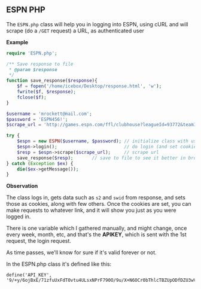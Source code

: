 ESPN PHP
----

The `ESPN.php` class will help you in logging into ESPN, using cURL and will scrape (do a `/GET` request) a URL, as authenticated user

**Example**

``` php
require 'ESPN.php';

/** Save response to file
 * @param $response
 */
function save_response($response){
    $f = fopen('/home/icebox/Desktop/response.html', 'w');
    fwrite($f, $response);
    fclose($f);
}

$username = 'mrockett@mail.com';
$password = 'ESPN456!';
$scrape_url = 'http://games.espn.com/ffl/clubhouse?leagueId=93772&teamId=1&seasonId=2018';

try {
    $espn = new ESPN($username, $password); // initialize class with username and password
    $espn->login();                         // do login (and set cookies right)
    $resp = $espn->scrape($scrape_url);     // scrape url
    save_response($resp);       // save to file to see it better in browser
} catch (Exception $ex) {
    die($ex->getMessage());
}
```

**Observation**

The class logs in, gets data such as `s2` and `swid` from response, and sets those as cookies, along with few others.
Once the cookies are set, you can make requests to whatever link, and it will show you just as you were logged in.

There is one variable which I gathered manually, and might change, once every week, month, etc, and that's the **APIKEY**,
which is sent with the 1st request, the login request.

As time passes, we'll know for sure if it's valid forever or not.

In the ESPN.php class it's defined like this:
```
define('API_KEY', '9/+y/6ojBxE/71zfuUxFdT0vtu4ULsxNPrF790O/9u/X+N6OCr0bThlcTBZUpODfDZU3wVP9mWj3psTKbdvzxQht0IbA');
```